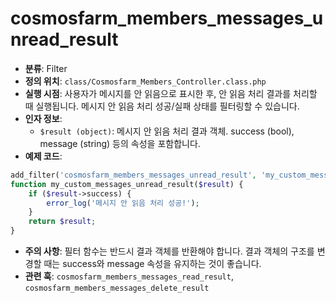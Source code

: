 # cosmosfarm_members_messages_unread_result

- **분류**: Filter
- **정의 위치**: `class/Cosmosfarm_Members_Controller.class.php`
- **실행 시점**: 사용자가 메시지를 안 읽음으로 표시한 후, 안 읽음 처리 결과를 처리할 때 실행됩니다. 메시지 안 읽음 처리 성공/실패 상태를 필터링할 수 있습니다.
- **인자 정보**:
  - `$result (object)`: 메시지 안 읽음 처리 결과 객체. success (bool), message (string) 등의 속성을 포함합니다.
- **예제 코드**:

```php
add_filter('cosmosfarm_members_messages_unread_result', 'my_custom_messages_unread_result');
function my_custom_messages_unread_result($result) {
    if ($result->success) {
        error_log('메시지 안 읽음 처리 성공!');
    }
    return $result;
}
```

- **주의 사항**: 필터 함수는 반드시 결과 객체를 반환해야 합니다. 결과 객체의 구조를 변경할 때는 success와 message 속성을 유지하는 것이 좋습니다.
- **관련 훅**: `cosmosfarm_members_messages_read_result`, `cosmosfarm_members_messages_delete_result`
